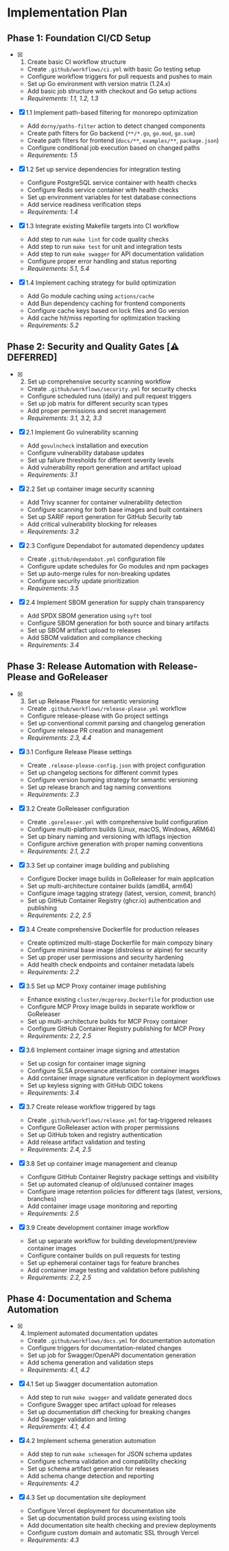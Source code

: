 # Implementation Plan

## Phase 1: Foundation CI/CD Setup

- [x] 1. Create basic CI workflow structure
  - Create `.github/workflows/ci.yml` with basic Go testing setup
  - Configure workflow triggers for pull requests and pushes to main
  - Set up Go environment with version matrix (1.24.x)
  - Add basic job structure with checkout and Go setup actions
  - _Requirements: 1.1, 1.2, 1.3_

- [x] 1.1 Implement path-based filtering for monorepo optimization
  - Add `dorny/paths-filter` action to detect changed components
  - Create path filters for Go backend (`**/*.go`, `go.mod`, `go.sum`)
  - Create path filters for frontend (`docs/**`, `examples/**`, `package.json`)
  - Configure conditional job execution based on changed paths
  - _Requirements: 1.5_

- [x] 1.2 Set up service dependencies for integration testing
  - Configure PostgreSQL service container with health checks
  - Configure Redis service container with health checks
  - Set up environment variables for test database connections
  - Add service readiness verification steps
  - _Requirements: 1.4_

- [x] 1.3 Integrate existing Makefile targets into CI workflow
  - Add step to run `make lint` for code quality checks
  - Add step to run `make test` for unit and integration tests
  - Add step to run `make swagger` for API documentation validation
  - Configure proper error handling and status reporting
  - _Requirements: 5.1, 5.4_

- [x] 1.4 Implement caching strategy for build optimization
  - Add Go module caching using `actions/cache`
  - Add Bun dependency caching for frontend components
  - Configure cache keys based on lock files and Go version
  - Add cache hit/miss reporting for optimization tracking
  - _Requirements: 5.2_

## Phase 2: Security and Quality Gates [⚠️ DEFERRED]

- [x] 2. Set up comprehensive security scanning workflow
  - Create `.github/workflows/security.yml` for security checks
  - Configure scheduled runs (daily) and pull request triggers
  - Set up job matrix for different security scan types
  - Add proper permissions and secret management
  - _Requirements: 3.1, 3.2, 3.3_

- [x] 2.1 Implement Go vulnerability scanning
  - Add `govulncheck` installation and execution
  - Configure vulnerability database updates
  - Set up failure thresholds for different severity levels
  - Add vulnerability report generation and artifact upload
  - _Requirements: 3.1_

- [x] 2.2 Set up container image security scanning
  - Add Trivy scanner for container vulnerability detection
  - Configure scanning for both base images and built containers
  - Set up SARIF report generation for GitHub Security tab
  - Add critical vulnerability blocking for releases
  - _Requirements: 3.2_

- [x] 2.3 Configure Dependabot for automated dependency updates
  - Create `.github/dependabot.yml` configuration file
  - Configure update schedules for Go modules and npm packages
  - Set up auto-merge rules for non-breaking updates
  - Configure security update prioritization
  - _Requirements: 3.5_

- [x] 2.4 Implement SBOM generation for supply chain transparency
  - Add SPDX SBOM generation using `syft` tool
  - Configure SBOM generation for both source and binary artifacts
  - Set up SBOM artifact upload to releases
  - Add SBOM validation and compliance checking
  - _Requirements: 3.4_

## Phase 3: Release Automation with Release-Please and GoReleaser

- [x] 3. Set up Release Please for semantic versioning
  - Create `.github/workflows/release-please.yml` workflow
  - Configure release-please with Go project settings
  - Set up conventional commit parsing and changelog generation
  - Configure release PR creation and management
  - _Requirements: 2.3, 4.4_

- [x] 3.1 Configure Release Please settings
  - Create `.release-please-config.json` with project configuration
  - Set up changelog sections for different commit types
  - Configure version bumping strategy for semantic versioning
  - Set up release branch and tag naming conventions
  - _Requirements: 2.3_

- [x] 3.2 Create GoReleaser configuration
  - Create `.goreleaser.yml` with comprehensive build configuration
  - Configure multi-platform builds (Linux, macOS, Windows, ARM64)
  - Set up binary naming and versioning with ldflags injection
  - Configure archive generation with proper naming conventions
  - _Requirements: 2.1, 2.2_

- [x] 3.3 Set up container image building and publishing
  - Configure Docker image builds in GoReleaser for main application
  - Set up multi-architecture container builds (amd64, arm64)
  - Configure image tagging strategy (latest, version, commit, branch)
  - Set up GitHub Container Registry (ghcr.io) authentication and publishing
  - _Requirements: 2.2, 2.5_

- [x] 3.4 Create comprehensive Dockerfile for production releases
  - Create optimized multi-stage Dockerfile for main compozy binary
  - Configure minimal base image (distroless or alpine) for security
  - Set up proper user permissions and security hardening
  - Add health check endpoints and container metadata labels
  - _Requirements: 2.2_

- [x] 3.5 Set up MCP Proxy container image publishing
  - Enhance existing `cluster/mcpproxy.Dockerfile` for production use
  - Configure MCP Proxy image builds in separate workflow or GoReleaser
  - Set up multi-architecture builds for MCP Proxy container
  - Configure GitHub Container Registry publishing for MCP Proxy
  - _Requirements: 2.2, 2.5_

- [x] 3.6 Implement container image signing and attestation
  - Set up cosign for container image signing
  - Configure SLSA provenance attestation for container images
  - Add container image signature verification in deployment workflows
  - Set up keyless signing with GitHub OIDC tokens
  - _Requirements: 3.4_

- [x] 3.7 Create release workflow triggered by tags
  - Create `.github/workflows/release.yml` for tag-triggered releases
  - Configure GoReleaser action with proper permissions
  - Set up GitHub token and registry authentication
  - Add release artifact validation and testing
  - _Requirements: 2.4, 2.5_

- [x] 3.8 Set up container image management and cleanup
  - Configure GitHub Container Registry package settings and visibility
  - Set up automated cleanup of old/unused container images
  - Configure image retention policies for different tags (latest, versions, branches)
  - Add container image usage monitoring and reporting
  - _Requirements: 2.5_

- [x] 3.9 Create development container image workflow
  - Set up separate workflow for building development/preview container images
  - Configure container builds on pull requests for testing
  - Set up ephemeral container tags for feature branches
  - Add container image testing and validation before publishing
  - _Requirements: 2.2, 2.5_

## Phase 4: Documentation and Schema Automation

- [x] 4. Implement automated documentation updates
  - Create `.github/workflows/docs.yml` for documentation automation
  - Configure triggers for documentation-related changes
  - Set up job for Swagger/OpenAPI documentation generation
  - Add schema generation and validation steps
  - _Requirements: 4.1, 4.2_

- [x] 4.1 Set up Swagger documentation automation
  - Add step to run `make swagger` and validate generated docs
  - Configure Swagger spec artifact upload for releases
  - Set up documentation diff checking for breaking changes
  - Add Swagger validation and linting
  - _Requirements: 4.1, 4.4_

- [x] 4.2 Implement schema generation automation
  - Add step to run `make schemagen` for JSON schema updates
  - Configure schema validation and compatibility checking
  - Set up schema artifact generation for releases
  - Add schema change detection and reporting
  - _Requirements: 4.2_

- [x] 4.3 Set up documentation site deployment
  - Configure Vercel deployment for documentation site
  - Set up documentation build process using existing tools
  - Add documentation site health checking and preview deployments
  - Configure custom domain and automatic SSL through Vercel
  - _Requirements: 4.3_
